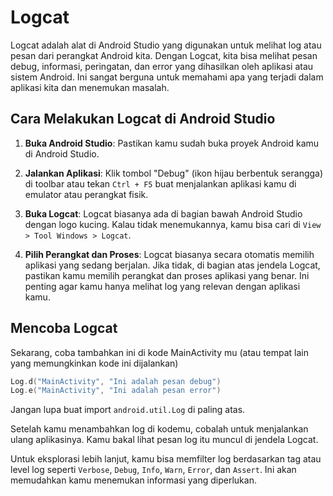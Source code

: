 # Logcat

Logcat adalah alat di Android Studio yang digunakan untuk melihat log atau pesan dari perangkat Android kita. Dengan Logcat, kita bisa melihat pesan debug, informasi, peringatan, dan error yang dihasilkan oleh aplikasi atau sistem Android. Ini sangat berguna untuk memahami apa yang terjadi dalam aplikasi kita dan menemukan masalah.

## Cara Melakukan Logcat di Android Studio
1. **Buka Android Studio**:
    Pastikan kamu sudah buka proyek Android kamu di Android Studio.

2. **Jalankan Aplikasi**:
    Klik tombol "Debug" (ikon hijau berbentuk serangga) di toolbar atau tekan `Ctrl + F5` buat menjalankan aplikasi kamu di emulator atau perangkat fisik.

3. **Buka Logcat**:
    Logcat biasanya ada di bagian bawah Android Studio dengan logo kucing. Kalau tidak menemukannya, kamu bisa cari di `View > Tool Windows > Logcat`.

4. **Pilih Perangkat dan Proses**:
    Logcat biasanya secara otomatis memilih aplikasi yang sedang berjalan. Jika tidak, di bagian atas jendela Logcat, pastikan kamu memilih perangkat dan proses aplikasi yang benar. Ini penting agar kamu hanya melihat log yang relevan dengan aplikasi kamu.

## Mencoba Logcat
Sekarang, coba tambahkan ini di kode MainActivity mu (atau tempat lain yang memungkinkan kode ini dijalankan)

```kotlin
Log.d("MainActivity", "Ini adalah pesan debug")
Log.e("MainActivity", "Ini adalah pesan error")
```
Jangan lupa buat import `android.util.Log` di paling atas.

Setelah kamu menambahkan log di kodemu, cobalah untuk menjalankan ulang aplikasinya. Kamu bakal lihat pesan log itu muncul di jendela Logcat.

Untuk eksplorasi lebih lanjut, kamu bisa memfilter log berdasarkan tag atau level log seperti `Verbose`, `Debug`, `Info`, `Warn`, `Error`, dan `Assert`. Ini akan memudahkan kamu menemukan informasi yang diperlukan.